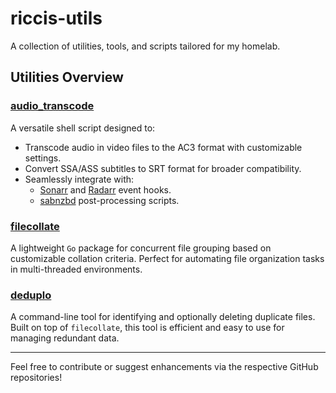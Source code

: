 # riccis-utils

A collection of utilities, tools, and scripts tailored for my homelab.

## Utilities Overview

### [audio_transcode](https://github.com/ricci2511/audio_transcode)
A versatile shell script designed to:
- Transcode audio in video files to the AC3 format with customizable settings.
- Convert SSA/ASS subtitles to SRT format for broader compatibility.
- Seamlessly integrate with:
  - [Sonarr](https://github.com/Sonarr/Sonarr) and [Radarr](https://github.com/Radarr/Radarr) event hooks.
  - [sabnzbd](https://github.com/sabnzbd/sabnzbd) post-processing scripts.

### [filecollate](https://github.com/ricci2511/filecollate)
A lightweight `Go` package for concurrent file grouping based on customizable collation criteria. Perfect for automating file organization tasks in multi-threaded environments.

### [deduplo](https://github.com/ricci2511/deduplo)
A command-line tool for identifying and optionally deleting duplicate files. Built on top of `filecollate`, this tool is efficient and easy to use for managing redundant data.

---

Feel free to contribute or suggest enhancements via the respective GitHub repositories!
